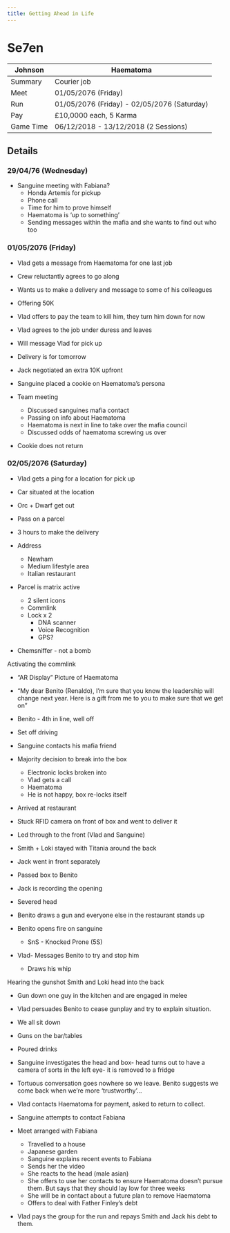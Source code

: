 ```yaml
---
title: Getting Ahead in Life
---
```


# Se7en

| Johnson   | Haematoma                                   |
| --------- | ------------------------------------------- |
| Summary   | Courier job                                 |
| Meet      | 01/05/2076 (Friday)                         |
| Run       | 01/05/2076 (Friday) - 02/05/2076 (Saturday) |
| Pay       | £10,0000 each, 5 Karma                      |
| Game Time | 06/12/2018 - 13/12/2018 (2 Sessions)        |

## Details

### 29/04/76 (Wednesday)

- Sanguine meeting with Fabiana?
	- Honda Artemis for pickup
	- Phone call
	- Time for him to prove himself
	- Haematoma is ‘up to something’
	- Sending messages within the mafia and she wants to find out who too

### 01/05/2076 (Friday)

- Vlad gets a message from Haematoma for one last job
- Crew reluctantly agrees to go along
- Wants us to make a delivery and message to some of his colleagues
- Offering 50K
- Vlad offers to pay the team to kill him, they turn him down for now
- Vlad agrees to the job under duress and leaves
- Will message Vlad for pick up
- Delivery is for tomorrow
- Jack negotiated an extra 10K upfront
- Sanguine placed a cookie on Haematoma’s persona

- Team meeting
	- Discussed sanguines mafia contact
	- Passing on info about Haematoma  
	- Haematoma is next in line to take over the mafia council
	- Discussed odds of haematoma screwing us over

- Cookie does not return

### 02/05/2076 (Saturday)

- Vlad gets a ping for a location for pick up
- Car situated at the location
- Orc + Dwarf get out
- Pass on a parcel
- 3 hours to make the delivery
- Address
	- Newham
	- Medium lifestyle area
	- Italian restaurant

- Parcel is matrix active
	- 2 silent icons
	- Commlink
	- Lock x 2
		- DNA scanner
		- Voice Recognition
		- GPS?

- Chemsniffer - not a bomb

Activating the commlink
- “AR Display” Picture of Haematoma
- “My dear Benito (Renaldo), I’m sure that you know the leadership will change next year. Here is a gift from me to you to make sure that we get on”

- Benito - 4th in line, well off

- Set off driving
- Sanguine contacts his mafia friend
- Majority decision to break into the box
	- Electronic locks broken into
	- Vlad gets a call
	- Haematoma
	- He is not happy, box re-locks itself

- Arrived at restaurant
- Stuck RFID camera on front of box and went to deliver it

- Led through to the front (Vlad and Sanguine)
- Smith + Loki stayed with Titania around the back
- Jack went in front separately

- Passed box to Benito

- Jack is recording the opening
- Severed head
- Benito draws a gun and everyone else in the restaurant stands up
- Benito opens fire on sanguine
	- SnS - Knocked Prone (5S)

- Vlad- Messages Benito to try and stop him
	- Draws his whip

Hearing the gunshot Smith and Loki head into the back
- Gun down one guy in the kitchen and are engaged in melee

- Vlad persuades Benito to cease gunplay and try to explain situation.
- We all sit down
- Guns on the bar/tables
- Poured drinks
- Sanguine investigates the head and box- head turns out to have a camera of sorts in the left eye- it is removed to a fridge
- Tortuous conversation goes nowhere so we leave.  Benito suggests we come back when we’re more ‘trustworthy’...
- Vlad contacts Haematoma for payment, asked to return to collect.

- Sanguine attempts to contact Fabiana

- Meet arranged with Fabiana
	- Travelled to a house
	- Japanese garden
	- Sanguine explains recent events to Fabiana
	- Sends her the video
	- She reacts to the head (male asian)
	- She offers to use her contacts to ensure Haematoma doesn’t pursue them. But says that they should lay low for three weeks
	- She will be in contact about a future plan to remove Haematoma
	- Offers to deal with Father Finley’s debt

- Vlad pays the group for the run and repays Smith and Jack his debt to them.
